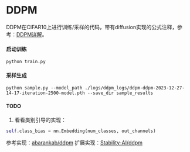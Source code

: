 
# DDPM

DDPM在CIFAR10上进行训练/采样的代码，带有diffusion实现的公式注释，参考：[DDPM详解](https://zhuanlan.zhihu.com/p/673353348)。


#### 启动训练
```shell
python train.py
```

#### 采样生成
```
python sample.py --model_path ./logs/ddpm_logs/ddpm-ddpm-2023-12-27-14-17-iteration-2500-model.pth --save_dir sample_results
```

#### TODO

1. 看看类别引导的实现：
```python
self.class_bias = nn.Embedding(num_classes, out_channels)
```


参考实现：[abarankab/ddpm](https://github.com/abarankab/DDPM)
扩展实现：[Stability-AI/ddpm](https://github.com/Stability-AI/stablediffusion/blob/main/ldm/models/diffusion/ddpm.py)

